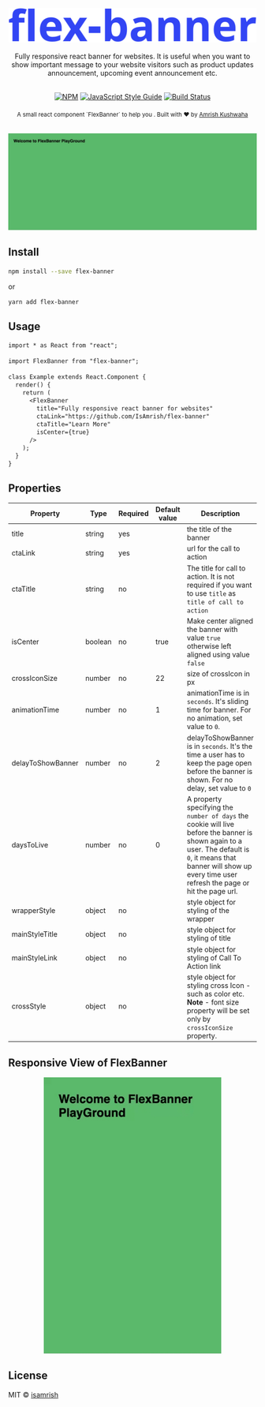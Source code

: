 <div align="center">
  <img src="./media/flex-banner.svg" alt="flex-banner" />
</div>

<br />

<div align="center">
  Fully responsive react banner for websites. It is useful when you want to show important message to your website visitors such as product updates announcement, upcoming event announcement etc.
</div>

<br />

<div align="center">

[![NPM](https://img.shields.io/npm/v/flex-banner.svg)](https://www.npmjs.com/package/flex-banner) [![JavaScript Style Guide](https://img.shields.io/badge/code_style-standard-brightgreen.svg)](https://standardjs.com) [![Build Status](https://travis-ci.com/IsAmrish/flex-banner.svg?branch=master)](https://travis-ci.com/IsAmrish/flex-banner)

</div>

<div align="center">
  <sub>A small react component `FlexBanner` to help you . Built with ❤︎ by
  <a href="https://github.com/isamrish">Amrish Kushwaha</a>
</div>

<br />

<p align="center">
  <img src="./media/flex-banner.gif" alt="flexBanner example video">
</p>

## Install

```bash
npm install --save flex-banner
```

or

```bash
yarn add flex-banner
```

## Usage

```tsx
import * as React from "react";

import FlexBanner from "flex-banner";

class Example extends React.Component {
  render() {
    return (
      <FlexBanner
        title="Fully responsive react banner for websites"
        ctaLink="https://github.com/IsAmrish/flex-banner"
        ctaTitle="Learn More"
        isCenter={true}
      />
    );
  }
}
```

## Properties

| Property          | Type    | Required | Default value | Description                                                                                                                                                                                                             |
| ----------------- | ------- | -------- | ------------- | ----------------------------------------------------------------------------------------------------------------------------------------------------------------------------------------------------------------------- |
| title             | string  | yes      |               | the title of the banner                                                                                                                                                                                                 |
| ctaLink           | string  | yes      |               | url for the call to action                                                                                                                                                                                              |
| ctaTitle          | string  | no       |               | The title for call to action. It is not required if you want to use `title` as `title of call to action`                                                                                                                |
| isCenter          | boolean | no       | true          | Make center aligned the banner with value `true` otherwise left aligned using value `false`                                                                                                                             |
| crossIconSize     | number  | no       | 22            | size of crossIcon in px                                                                                                                                                                                                 |
| animationTime     | number  | no       | 1             | animationTime is in `seconds`. It's sliding time for banner. For no animation, set value to `0`.                                                                                                                        |
| delayToShowBanner | number  | no       | 2             | delayToShowBanner is in `seconds`. It's the time a user has to keep the page open before the banner is shown. For no delay, set value to `0`                                                                            |
| daysToLive        | number  | no       | 0             | A property specifying the `number of days` the cookie will live before the banner is shown again to a user. The default is `0`, it means that banner will show up every time user refresh the page or hit the page url. |
| wrapperStyle      | object  | no       |               | style object for styling of the wrapper                                                                                                                                                                                 |
| mainStyleTitle    | object  | no       |               | style object for styling of title                                                                                                                                                                                       |
| mainStyleLink     | object  | no       |               | style object for styling of Call To Action link                                                                                                                                                                         |
| crossStyle        | object  | no       |               | style object for styling cross Icon - such as color etc. **Note** - font size property will be set only by `crossIconSize` property.                                                                                    |

## Responsive View of FlexBanner

<p align="center">
  <img src="./media/flex-banner-mobile.gif" alt="flexBanner example video">
</p>

## License

MIT © [isamrish](https://github.com/isamrish)
